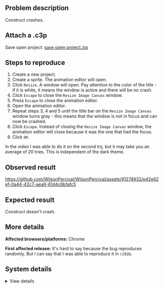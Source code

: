 ## Problem description

Construct crashes.

## Attach a .c3p

Save open project: [save open project.zip](https://github.com/WilsonPercival/WilsonPercival/files/14462485/save.open.project.zip)

## Steps to reproduce

1. Create a new project.
2. Create a sprite. The animation editor will open.
3. Click `Resize`. A window will open. Pay attention to the color of the title - if it is white, it means the window is active and there will be no crash.
4. Click `Escape` to close the `Resize Image Canvas` window.
5. Press `Escape` to close the animation editor.
6. Open the animation editor.
7. Repeat steps 3, 4 and 5 until the title bar on the `Resize Image Canvas` window turns gray - this means that the window is not in focus and can now be crashed.
8. Click `Escape`. Instead of closing the `Resize Image Canvas` window, the animation editor will close because it was the one that had the focus.
9. Click `OK`.

In the video I was able to do it on the second try, but it may take you an average of 20 tries. This is independent of the dark theme.

## Observed result

https://github.com/WilsonPercival/WilsonPercival/assets/91274932/e42e62ef-0a44-42c7-aea9-61d4c6bfafc5

## Expected result

Construct doesn't crash.

## More details



**Affected browsers/platforms:** Chrome

**First affected release:** It's hard to say because the bug reproduces randomly. But I can say that I was able to reproduce it in `r292b`.

## System details

<details><summary>View details</summary>

Error report information
Type: unhandled rejection
Reason: Error: Cannot read properties of undefined (reading 'length') @ TypeError: Cannot read properties of undefined (reading 'length') at xD.Me.Ya (https://editor.construct.net/r381/projectResources.js:2719:165) at ZLa (https://editor.construct.net/r381/projectResources.js:342:81) at QA.Sha.uyb (https://editor.construct.net/r381/projectResources.js:2348:66) at jA (https://editor.construct.net/r381/projectResources.js:206:185) at QA.Sha.So (https://editor.construct.net/r381/projectResources.js:2387:487) at VIa (https://editor.construct.net/r381/projectResources.js:223:324)
Stack: TypeError: Cannot read properties of undefined (reading 'length') at xD.Me.Ya (https://editor.construct.net/r381/projectResources.js:2719:165) at ZLa (https://editor.construct.net/r381/projectResources.js:342:81) at QA.Sha.uyb (https://editor.construct.net/r381/projectResources.js:2348:66) at jA (https://editor.construct.net/r381/projectResources.js:206:185) at QA.Sha.So (https://editor.construct.net/r381/projectResources.js:2387:487) at VIa (https://editor.construct.net/r381/projectResources.js:223:324)
Construct version: r381
URL: https://editor.construct.net/r381/
Date: Fri Mar 01 2024 16:24:55 GMT+0200 (Восточная Европа, стандартное время)
Uptime: 24.3 s

Platform information
Product: Construct 3 r381 (beta)
Browser: Chrome 122.0.6261.70
Browser engine: Chromium
Context: browser
Operating system: Windows 11
Device type: desktop
Device pixel ratio: 1.5
Logical CPU cores: 16
Approx. device memory: 8 GB
User agent: Mozilla/5.0 (Windows NT 10.0; Win64; x64) AppleWebKit/537.36 (KHTML, like Gecko) Chrome/122.0.0.0 Safari/537.36
Language setting: en-US

WebGL information
Version string: WebGL 2.0 (OpenGL ES 3.0 Chromium)
Numeric version: 2
Supports NPOT textures: yes
Supports GPU profiling: no
Supports highp precision: yes
Vendor: Google Inc. (AMD)
Renderer: ANGLE (AMD, AMD Radeon(TM) Graphics (0x00001638) Direct3D11 vs_5_0 ps_5_0, D3D11)
Major performance caveat: no
Maximum texture size: 16384
Point size range: 1 to 1024
Extensions: EXT_clip_control, EXT_color_buffer_float, EXT_color_buffer_half_float, EXT_conservative_depth, EXT_depth_clamp, EXT_disjoint_timer_query_webgl2, EXT_float_blend, EXT_polygon_offset_clamp, EXT_texture_compression_bptc, EXT_texture_compression_rgtc, EXT_texture_filter_anisotropic, EXT_texture_norm16, KHR_parallel_shader_compile, NV_shader_noperspective_interpolation, OES_draw_buffers_indexed, OES_texture_float_linear, OVR_multiview2, WEBGL_blend_func_extended, WEBGL_clip_cull_distance, WEBGL_compressed_texture_s3tc, WEBGL_compressed_texture_s3tc_srgb, WEBGL_debug_renderer_info, WEBGL_debug_shaders, WEBGL_lose_context, WEBGL_multi_draw, WEBGL_polygon_mode, WEBGL_provoking_vertex

</details>
